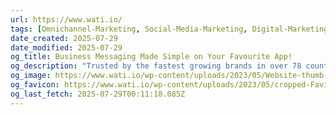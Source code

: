 ```yaml
---
url: https://www.wati.io/
tags: [Omnichannel-Marketing, Social-Media-Marketing, Digital-Marketing-Tools]
date_created: 2025-07-29
date_modified: 2025-07-29
og_title: Business Messaging Made Simple on Your Favourite App!
og_description: "Trusted by the fastest growing brands in over 78 countries. Wati is the #1 end-to-end WhatsApp API solution for SMBs across the globe."
og_image: https://www.wati.io/wp-content/uploads/2023/05/Website-thumb-–-1.png
og_favicon: https://www.wati.io/wp-content/uploads/2023/05/cropped-Favicon-512px-192x192.png
og_last_fetch: 2025-07-29T00:11:18.085Z
---
```

